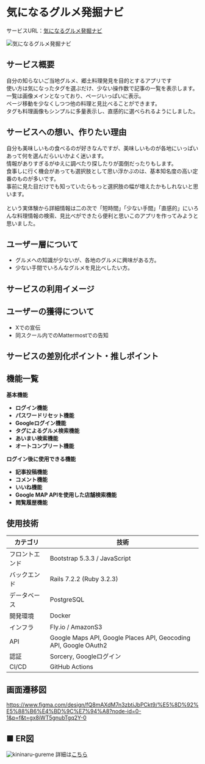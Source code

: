# 気になるグルメ発掘ナビ

サービスURL：[気になるグルメ発掘ナビ](https://kininaru-gurume.com)

![気になるグルメ発掘ナビ](https://kininaru-gurume.com/assets/ogp.png)

## サービス概要

自分の知らないご当地グルメ、郷土料理発見を目的とするアプリです<br>
使い方は気になったタグを選ぶだけ、少ない操作数で記事の一覧を表示します。<br>
一覧は画像メインとなっており、ページいっぱいに表示。<br>
ページ移動を少なくしつつ他の料理と見比べることができます。<br>
タグも料理画像もシンプルに多量表示し、直感的に選べられるようにしました。

## サービスへの想い、作りたい理由

自分も美味しいもの食べるのが好きなんですが、美味しいものが各地にいっぱいあって何を選んだらいいかよく迷います。<br>
情報がありすぎるがゆえに調べたり探したりが面倒だったりもします。<br>
食事しに行く機会があっても選択肢として思い浮かぶのは、基本知名度の高い定番のものが多いです。<br>
事前に見た目だけでも知っていたらもっと選択肢の幅が増えたかもしれないと思います。<br>
<br>
という実体験から詳細情報は二の次で「短時間」「少ない手間」「直感的」にいろんな料理情報の検索、見比べができたら便利と思いこのアプリを作ってみようと思いました。

## ユーザー層について

- グルメへの知識が少ないが、各地のグルメに興味がある方。
- 少ない手間でいろんなグルメを見比べしたい方。

## サービスの利用イメージ

## ユーザーの獲得について

- Xでの宣伝
- 同スクール内でのMattermostでの告知

## サービスの差別化ポイント・推しポイント

## 機能一覧

**基本機能**
- **ログイン機能**
- **パスワードリセット機能**
- **Googleログイン機能**
- **タグによるグルメ検索機能**
- **あいまい検索機能**
- **オートコンプリート機能**

**ログイン後に使用できる機能**
- **記事投稿機能**
- **コメント機能**
- **いいね機能**
- **Google MAP APIを使用した店舗検索機能**
- **閲覧履歴機能**

## 使用技術

| カテゴリ | 技術 |
| ---- | ---- |
| フロントエンド | Bootstrap 5.3.3 / JavaScript |
| バックエンド | Rails 7.2.2 (Ruby 3.2.3) |
| データベース | PostgreSQL |
| 開発環境 | Docker |
| インフラ | Fly.io / AmazonS3 |
| API | Google Maps API, Google Places API, Geocoding API, Google OAuth2 |
| 認証 | Sorcery, Googleログイン |
| CI/CD | GitHub Actions |

## 画面遷移図
https://www.figma.com/design/fQ8mAXdM7n3zbtiJbPCkt9/%E5%8D%92%E5%88%B6%E4%BD%9C%E7%94%A8?node-id=0-1&p=f&t=gx8iWT5gnubTgq2Y-0

## ■ ER図
![kininaru-gureme](https://gyazo.com/bcaa7d5f8863c264b677e63c8665a83d)
詳細は[こちら](https://dbdiagram.io/d/683fd04161dc3bf08d7c3962)